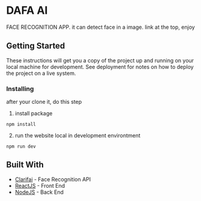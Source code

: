 # DAFA AI

FACE RECOGNITION APP. it can detect face in a image. link at the top, enjoy

## Getting Started

These instructions will get you a copy of the project up and running on your local machine for development. See deployment for notes on how to deploy the project on a live system.


### Installing

after your clone it, do this step

1. install package
```
npm install
```
2. run the website local in development environtment

```
npm run dev
```


## Built With

* [Clarifai](https://docs.clarifai.com/) - Face Recognition API
* [ReactJS](https://reactjs.org/) - Front End
* [NodeJS](https://nodejs.org/en/) - Back End
